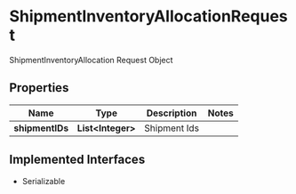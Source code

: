 

# ShipmentInventoryAllocationRequest

ShipmentInventoryAllocation Request Object

## Properties

| Name | Type | Description | Notes |
|------------ | ------------- | ------------- | -------------|
|**shipmentIDs** | **List&lt;Integer&gt;** | Shipment Ids |  |


## Implemented Interfaces

* Serializable


